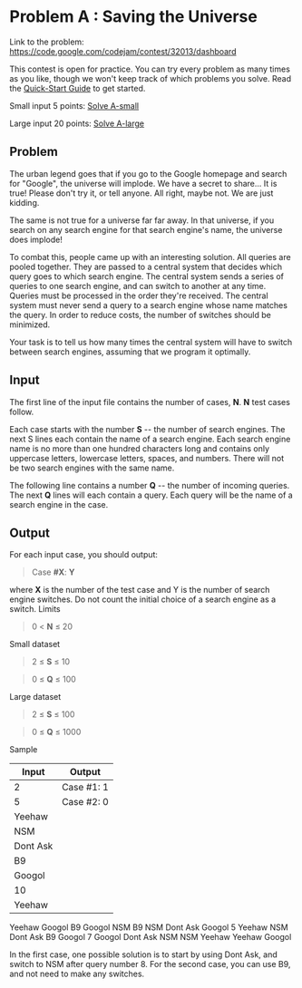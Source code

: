 # Problem A : Saving the Universe
Link to the problem: https://code.google.com/codejam/contest/32013/dashboard

This contest is open for practice. You can try every problem as many times as you like, though we won't keep track of which problems you solve. Read the [Quick-Start Guide](https://code.google.com/codejam/resources/quickstart-guide#gcj) to get started.

Small input 
5 points: [Solve A-small](tests/A-small-practice.in)

Large input
20 points: [Solve A-large](tests/A-small-practice.in)

## Problem

The urban legend goes that if you go to the Google homepage and search for "Google", the universe will implode. We have a secret to share... It is true! Please don't try it, or tell anyone. All right, maybe not. We are just kidding.

The same is not true for a universe far far away. In that universe, if you search on any search engine for that search engine's name, the universe does implode!

To combat this, people came up with an interesting solution. All queries are pooled together. They are passed to a central system that decides which query goes to which search engine. The central system sends a series of queries to one search engine, and can switch to another at any time. Queries must be processed in the order they're received. The central system must never send a query to a search engine whose name matches the query. In order to reduce costs, the number of switches should be minimized.

Your task is to tell us how many times the central system will have to switch between search engines, assuming that we program it optimally.

## Input

The first line of the input file contains the number of cases, **N**. **N** test cases follow.

Each case starts with the number **S** -- the number of search engines. The next S lines each contain the name of a search engine. Each search engine name is no more than one hundred characters long and contains only uppercase letters, lowercase letters, spaces, and numbers. There will not be two search engines with the same name.

The following line contains a number **Q** -- the number of incoming queries. The next **Q** lines will each contain a query. Each query will be the name of a search engine in the case.

## Output

For each input case, you should output:

> Case **#X**: **Y**

where **X** is the number of the test case and Y is the number of search engine switches. Do not count the initial choice of a search engine as a switch.
Limits

> 0 < **N** ≤ 20

Small dataset

> 2 ≤ **S** ≤ 10

> 0 ≤ **Q** ≤ 100

Large dataset

> 2 ≤ **S** ≤ 100

> 0 ≤ **Q** ≤ 1000

Sample


Input | Output
------|-------
2 | Case #1: 1
5 | Case #2: 0
Yeehaw |
NSM |
Dont Ask |
B9 |
Googol |
10 |
Yeehaw |
Yeehaw
Googol
B9
Googol
NSM
B9
NSM
Dont Ask
Googol
5
Yeehaw
NSM
Dont Ask
B9
Googol
7
Googol
Dont Ask
NSM
NSM
Yeehaw
Yeehaw
Googol


In the first case, one possible solution is to start by using Dont Ask, and switch to NSM after query number 8.
For the second case, you can use B9, and not need to make any switches.